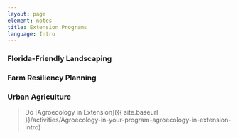 ```yaml
---
layout: page
element: notes
title: Extension Programs
language: Intro
---
```


### Florida-Friendly Landscaping

### Farm Resiliency Planning

### Urban Agriculture

> Do [Agroecology in Extension]({{ site.baseurl }}/activities/Agroecology-in-your-program-agroecology-in-extension-Intro)